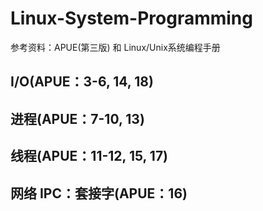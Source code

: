 # Linux-System-Programming

参考资料：APUE(第三版) 和 Linux/Unix系统编程手册 

## I/O(APUE：3-6, 14, 18)

## 进程(APUE：7-10, 13)

## 线程(APUE：11-12, 15, 17)

## 网络 IPC：套接字(APUE：16)


